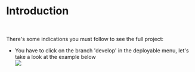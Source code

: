 <h1>Introduction</h1>
<br />
<p>There's some indications you must follow to see the full project:</P>
<ul>
<li>You have to click on the branch 'develop' in the deployable menu, let's take a look at the example below</li>
<img src=https://drive.google.com/file/d/1fVAuyt1A4iS22HfbJk8Q6iC6e2KKzuvj/view?usp=sharing />

